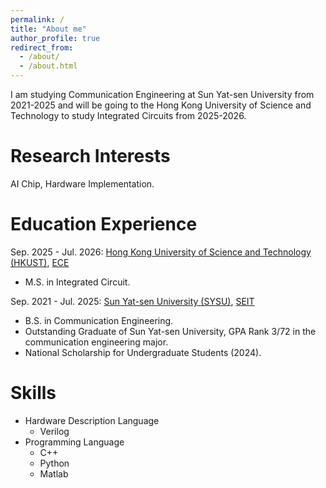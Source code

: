 ```yaml
---
permalink: /
title: "About me"
author_profile: true
redirect_from: 
  - /about/
  - /about.html
---
```


I am studying Communication Engineering at Sun Yat-sen University from 2021-2025 and will be going to the Hong Kong University of Science and Technology to study Integrated Circuits from 2025-2026.

Research Interests
======
AI Chip, Hardware Implementation.

Education Experience
======
Sep. 2025 - Jul. 2026: [Hong Kong University of Science and Technology (HKUST)](https://hkust.edu.hk/), [ECE](https://ece.hkust.edu.hk/)
* M.S. in Integrated Circuit.

Sep. 2021 - Jul. 2025: [Sun Yat-sen University (SYSU)](https://www.sysu.edu.cn/), [SEIT](https://seit.sysu.edu.cn/)
* B.S. in Communication Engineering.
* Outstanding Graduate of Sun Yat-sen University, GPA Rank 3/72 in the communication engineering major.
* National Scholarship for Undergraduate Students (2024).

Skills
======
* Hardware Description Language
  * Verilog
* Programming Language
  * C++
  * Python
  * Matlab



